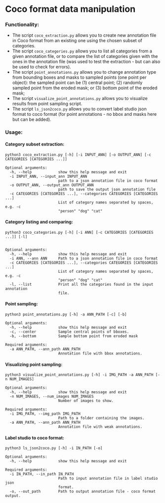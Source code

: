 # Coco format data manipulation

### Functionality:
- The script ```coco_extraction.py``` allows you to create new annotation file in Coco format from an existing one using the chosen subset of categories.
- The script ```coco_categories.py``` allows you to list all categories from a given annotation file, or to compare the list of categories given with the ones in the annotation file (was used to test the extraction - but can also be used to check for errors).
- The script ```point_annotations.py``` allows you to change annotation type from bounding boxes and masks to sampled points (one point per object): the sampled point can be (1) central point; (2) randomly sampled point from the eroded mask; or (3) bottom point of the eroded mask;
- The script ```visualize_point_annotations.py``` allows you to visualize results from point sampling script.
- The script ```ls_json2coco.py``` allows you to convert label studio json format to coco format (for point annotations - no bbox and masks here but can be added).

### Usage:
#### Category subset extraction: 
```
python3 coco_extraction.py [-h] [-i INPUT_ANN] [-o OUTPUT_ANN] [-c CATEGORIES [CATEGORIES ...]]
```

```
Optional arguments:
  -h, --help            show this help message and exit
  -i INPUT_ANN, --input_ann INPUT_ANN
                        path to a json annotation file in coco format
  -o OUTPUT_ANN, --output_ann OUTPUT_ANN
                        path to save the output json annotation file
  -c CATEGORIES [CATEGORIES ...], --categories CATEGORIES [CATEGORIES ...]
                        List of category names separated by spaces, e.g. -c
                        "person" "dog" "cat"

```
#### Category listing and comparing:
```
python3 coco_categories.py [-h] [-i ANN] [-c CATEGORIES [CATEGORIES ...]] [-l]
```
```

Optional arguments:
  -h, --help            show this help message and exit
  -i ANN, --ann ANN     Path to a json annotation file in coco format
  -c CATEGORIES [CATEGORIES ...], --categories CATEGORIES [CATEGORIES ...]
                        List of category names separated by spaces, e.g. -c
                        "person" "dog" "cat"
  -l, --list            Print all the categories found in the input annotation
                        file.

```
#### Point sampling:
```
python3 point_annotations.py [-h] -a ANN_PATH [-c] [-b]
```
```
Optional arguments:
  -h, --help            show this help message and exit
  -c, --center          Sample central points of bboxes.
  -b, --bottom          Sample bottom point from eroded mask

Required arguments:
  -a ANN_PATH, --ann_path ANN_PATH
                        Annotation file with bbox annotations.
```

#### Visualizing point sampling:
```
python3 visualize_point_annotations.py [-h] -i IMG_PATH -a ANN_PATH [-n NUM_IMAGES]
```
```
Optional arguments:
  -h, --help            show this help message and exit
  -n NUM_IMAGES, --num_images NUM_IMAGES
                        Number of images to show.

Required arguments:
  -i IMG_PATH, --img_path IMG_PATH
                        Path to a folder containing the images.
  -a ANN_PATH, --ann_path ANN_PATH
                        Annotation file with weak annotations.
```
#### Label studio to coco format:
```
python3 ls_json2coco.py [-h] -i IN_PATH [-o]
```
```
Optional arguments:
  -h, --help            show this help message and exit

Required arguments:
  -i IN_PATH, --in_path IN_PATH
                        Path to input annotation file in label studio json
                        format.
  -o, --out_path        Path to output annotation file - coco format output.
```
